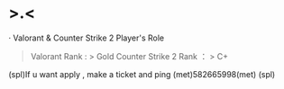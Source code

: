 # >.<

· Valorant & Counter Strike 2 Player's Role
> Valorant Rank : > Gold
> Counter Strike 2 Rank ： > C+

(spl)If u want apply , make a ticket and ping (met)582665998(met) (spl)
